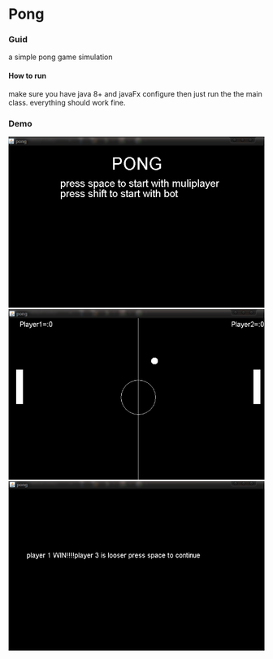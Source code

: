 # Pong 
### Guid
a simple pong game simulation

#### How to run
make sure you have java 8+ and javaFx configure then just run the the main class. everything should work fine.
### Demo
<img src="1.png">

<img src="2.png">

<img src="3.png">